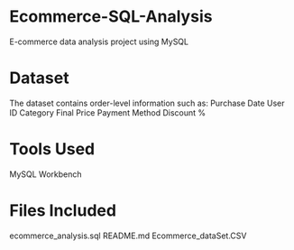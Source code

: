 # Ecommerce-SQL-Analysis
E-commerce data analysis project using MySQL
# Dataset
The dataset contains order-level information such as:
Purchase Date
User ID
Category
Final Price
Payment Method
Discount %
# Tools Used
MySQL Workbench
# Files Included
ecommerce_analysis.sql
README.md
Ecommerce_dataSet.CSV
